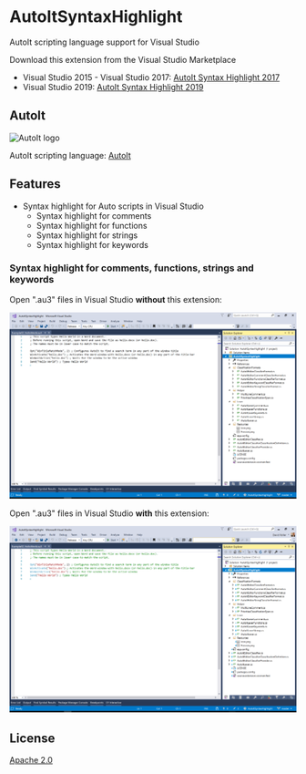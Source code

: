 # AutoItSyntaxHighlight

AutoIt scripting language support for Visual Studio

Download this extension from the Visual Studio Marketplace
- Visual Studio 2015 - Visual Studio 2017: [AutoIt Syntax Highlight 2017](https://marketplace.visualstudio.com/items?itemName=DavidRoller.AutoItSyntaxHighlight)
- Visual Studio 2019: [AutoIt Syntax Highlight 2019](https://marketplace.visualstudio.com/items?itemName=DavidRoller.AutoItSyntaxHighlight2019)

## AutoIt

![AutoIt logo](https://www.autoitscript.com/w/images/8/89/Logo2.png)

AutoIt scripting language: [AutoIt](https://www.autoitscript.com)

## Features

- Syntax highlight for Auto scripts in Visual Studio
  - Syntax highlight for comments
  - Syntax highlight for functions
  - Syntax highlight for strings
  - Syntax highlight for keywords

### Syntax highlight for comments, functions, strings and keywords

Open ".au3" files in Visual Studio **without** this extension:

![Without extension](https://github.com/Therena/AutoItSyntaxHighlight/blob/VisualStudio2017/Images/WithoutExtension.png?raw=true)

Open ".au3" files in Visual Studio **with** this extension:

![With extension](https://github.com/Therena/AutoItSyntaxHighlight/blob/VisualStudio2017/Images/WithExtension.png?raw=true)

## License

[Apache 2.0](https://github.com/Therena/AutoItSyntaxHighlight/blob/VisualStudio2017/LICENSE)